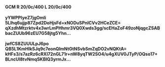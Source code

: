 #### GCM R 20/0c/400 L 20/0c/400
**yYWPPIyeZ7jgOmli**<br/>**5Llhq6ujjp87Zpd2DoHjsFd+xNODuSPnlCVv2HCeZCE=**<br/>**qXzdhMtzrktv4x3wrLmPHhmr3VQ0Xwds3gg/scEHaZoF49zoNjqgcZSABbacZUUb96zEU7G58jtg5Yhn...**<br/><br/>
**jwfCS8ZUUULpJ6po**<br/>**QB5L1KmHIkSJq9c7eonQlmNtGtNSvbSmZqDO2vNQKtA=**<br/>**kHFs3/s7azRz6cRXl72nGL71r+nW8yqTW2SO4/u4gXUV0JTyP/OQso17+BLncUl8tvNmqSKBlQ3yrmJx...**